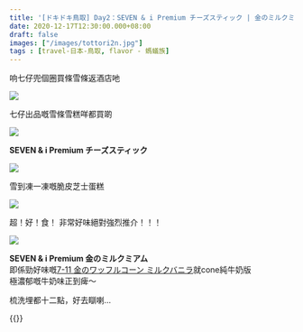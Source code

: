 ```yaml
---
title: '[ドキドキ鳥取] Day2：SEVEN & i Premium チーズスティック | 金のミルクミアム'
date: 2020-12-17T12:30:00.000+08:00
draft: false
images: ["/images/tottori2n.jpg"]
tags : [travel-日本-鳥取, flavor - 螞蟻族]
---
```


响七仔兜個圈買條雪條返酒店吔   

![](/images/tottori2n.jpg)

七仔出品嘅雪條雪糕咩都買啲  

![](/images/tottori2n1.jpg)

**SEVEN & i Premium チーズスティック**  

![](/images/tottori2n2.jpg)

雪到凍一凍嘅脆皮芝士蛋糕

![](/images/tottori2n3.jpg)

超！好！食！
非常好味絕對強烈推介！！！

![](/images/tottori2n4.jpg)
 
**SEVEN & i Premium 金のミルクミアム**  
即係勁好味嘅[7-11 金のワッフルコーン ミルクバニラ](https://hidie.net/hiroshima3d/)就cone純牛奶版  
極濃郁嘅牛奶味正到痺～  
  
  
梳洗埋都十二點，好去瞓喇...    
  
  
{{<tottori>}}  
